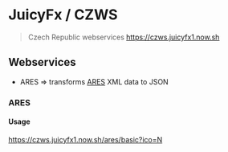 # JuicyFx / CZWS

> Czech Republic webservices
> https://czws.juicyfx1.now.sh

## Webservices

- ARES ⇒ transforms [ARES](https://wwwinfo.mfcr.cz/ares/ares_es.html.cz) XML data to JSON

### ARES

#### Usage

https://czws.juicyfx1.now.sh/ares/basic?ico=N
